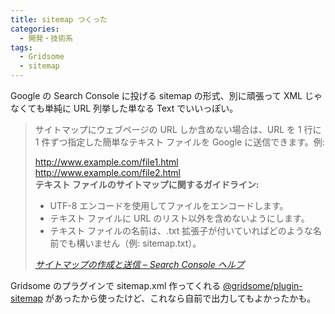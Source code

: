 ```yaml
---
title: sitemap つくった
categories:
  - 開発・技術系
tags:
  - Gridsome
  - sitemap
---
```


Google の Search Console に投げる sitemap の形式、別に頑張って XML じゃなくても単純に URL 列挙した単なる Text でいいっぽい。

> サイトマップにウェブページの URL しか含めない場合は、URL を 1 行に 1 件ずつ指定した簡単なテキスト ファイルを Google に送信できます。例:
> 
> http://www.example.com/file1.html  
> http://www.example.com/file2.html  
> **テキスト ファイルのサイトマップに関するガイドライン:**
>   
> - UTF-8 エンコードを使用してファイルをエンコードします。  
> - テキスト ファイルに URL のリスト以外を含めないようにします。  
> - テキスト ファイルの名前は、.txt 拡張子が付いていればどのような名前でも構いません（例: sitemap.txt）。
> 
> *[サイトマップの作成と送信 – Search Console ヘルプ](https://support.google.com/webmasters/answer/183668?hl=ja)*

Gridsome のプラグインで sitemap.xml 作ってくれる [@gridsome/plugin-sitemap](https://gridsome.org/plugins/@gridsome/plugin-sitemap) があったから使ったけど、これなら自前で出力してもよかったかも。
